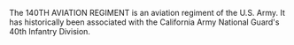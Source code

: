 The 140TH AVIATION REGIMENT is an aviation regiment of the U.S. Army. It has historically been associated with the California Army National Guard's 40th Infantry Division.
